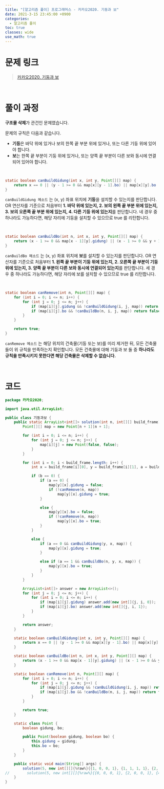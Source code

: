 ```yaml
---
title: "[알고리즘 풀이] 프로그래머스 - 카카오2020. 기둥과 보"
date: 2021-3-15 23:45:00 +0900
categories:
  - 알고리즘 풀이
toc: true
classes: wide
use_math: true
---
```


# 문제 링크

> [카카오2020. 기둥과 보](https://programmers.co.kr/learn/courses/30/lessons/60061)

<br>

# 풀이 과정

**구조물 삭제**가 관건인 문제였습니다.

문제의 규칙은 다음과 같습니다.

- **기둥**은 바닥 위에 있거나 보의 한쪽 끝 부분 위에 있거나, 또는 다른 기둥 위에 있어야 합니다.
- **보**는 한쪽 끝 부분이 기둥 위에 있거나, 또는 양쪽 끝 부분이 다른 보와 동시에 연결되어 있어야 합니다.

<br>

```java
static boolean canBuildGidung(int x, int y, Point[][] map) {
    return x == 0 || (y - 1 >= 0 && map[x][y - 1].bo) || map[x][y].bo || (x - 1 >= 0 && map[x - 1][y].gidung);
}
```

`canBuildGidung 메소드` 는 (x, y) 좌표 위치에 **기둥**을 설치할 수 있는지를 판단합니다. OR 연산자를 기준으로 처음부터 **1. 바닥 위에 있는지, 2. 보의 왼쪽 끝 부분 위에 있는지, 3. 보의 오른쪽 끝 부분 위에 있는지, 4. 다른 기둥 위에 있는지**를 판단합니다. 네 경우 중 하나라도 가능하다면, 해당 자리에 기둥을 설치할 수 있으므로 true 를 리턴합니다.

<br>

```java
static boolean canBuildBo(int n, int x, int y, Point[][] map) {
    return (x - 1 >= 0 && map[x - 1][y].gidung) || (x - 1 >= 0 && y + 1 <= n && map[x - 1][y + 1].gidung) || (y - 1 >= 0 && y + 1 <= n && map[x][y - 1].bo && map[x][y + 1].bo);
}
```

`canBuildBo 메소드` 는 (x, y) 좌표 위치에 **보**를 설치할 수 있는지를 판단합니다. OR 연산자를 기준으로 처음부터 **1. 왼쪽 끝 부분이 기둥 위에 있는지, 2. 오른쪽 끝 부분이 기둥 위에 있는지, 3. 양쪽 끝 부분이 다른 보와 동시에 연결되어 있는지**를 판단합니다. 세 경우 중 하나라도 가능하다면, 해당 자리에 보를 설치할 수 있으므로 true 를 리턴합니다.

<br>

```java
static boolean canRemove(int n, Point[][] map) {
    for (int i = 0; i <= n; i++) {
        for (int j = 0; j <= n; j++) {
            if (map[i][j].gidung && !canBuildGidung(i, j, map)) return false;
            if (map[i][j].bo && !canBuildBo(n, i, j, map)) return false;
        }
    }

    return true;
}
```

`canRemove 메소드` 는 해당 위치의 건축물(기둥 또는 보)를 미리 제거한 뒤, 모든 건축물들이 위 규칙을 만족하는지 확인합니다. 모든 건축물에 대해 기둥과 보 둘 중 **하나라도 규칙을 만족시키지 못한다면 해당 건축물은 삭제할 수 없습니다.**

<br>

# 코드

```java
package 카카오2020;

import java.util.ArrayList;

public class 기둥과보 {
    public static ArrayList<int[]> solution(int n, int[][] build_frame) {
        Point[][] map = new Point[n + 1][n + 1];

        for (int i = 0; i <= n; i++) {
            for (int j = 0; j <= n; j++) {
                map[i][j] = new Point(false, false);
            }
        }

        for (int i = 0; i < build_frame.length; i++) {
            int x = build_frame[i][0], y = build_frame[i][1], a = build_frame[i][2], b = build_frame[i][3];

            if (b == 0) {
                if (a == 0) {
                    map[y][x].gidung = false;
                    if (!canRemove(n, map))
                        map[y][x].gidung = true;
                }

                else {
                    map[y][x].bo = false;
                    if (!canRemove(n, map))
                        map[y][x].bo = true;
                }
            }

            else {
                if (a == 0 && canBuildGidung(y, x, map)) {
                    map[y][x].gidung = true;
                }

                else if (a == 1 && canBuildBo(n, y, x, map)) {
                    map[y][x].bo = true;
                }
            }
        }

        ArrayList<int[]> answer = new ArrayList<>();
        for (int j = 0; j <= n; j++) {
            for (int i = 0; i <= n; i++) {
                if (map[i][j].gidung) answer.add(new int[]{j, i, 0});
                if (map[i][j].bo) answer.add(new int[]{j, i, 1});
            }
        }

        return answer;
    }

    static boolean canBuildGidung(int x, int y, Point[][] map) {
        return x == 0 || (y - 1 >= 0 && map[x][y - 1].bo) || map[x][y].bo || (x - 1 >= 0 && map[x - 1][y].gidung);
    }

    static boolean canBuildBo(int n, int x, int y, Point[][] map) {
        return (x - 1 >= 0 && map[x - 1][y].gidung) || (x - 1 >= 0 && y + 1 <= n && map[x - 1][y + 1].gidung) || (y - 1 >= 0 && y + 1 <= n && map[x][y - 1].bo && map[x][y + 1].bo);
    }

    static boolean canRemove(int n, Point[][] map) {
        for (int i = 0; i <= n; i++) {
            for (int j = 0; j <= n; j++) {
                if (map[i][j].gidung && !canBuildGidung(i, j, map)) return false;
                if (map[i][j].bo && !canBuildBo(n, i, j, map)) return false;
            }
        }

        return true;
    }

    static class Point {
        boolean gidung, bo;

        public Point(boolean gidung, boolean bo) {
            this.gidung = gidung;
            this.bo = bo;
        }
    }

    public static void main(String[] args) {
        solution(5, new int[][]{%raw%}{{1, 0, 0, 1}, {1, 1, 1, 1}, {2, 1, 0, 1}, {2, 2, 1, 1}, {5, 0, 0, 1}, {5, 1, 0, 1}, {4, 2, 1, 1}, {3, 2, 1, 1}}{%endraw%});
//        solution(5, new int[][]{%raw%}{{0, 0, 0, 1}, {2, 0, 0, 1}, {4, 0, 0, 1}, {0, 1, 1, 1}, {1, 1, 1, 1}, {2, 1, 1, 1}, {3, 1, 1, 1}, {2, 0, 0, 0}, {1, 1, 1, 0}, {2, 2, 0, 1}}{%endraw%});
    }
}
```